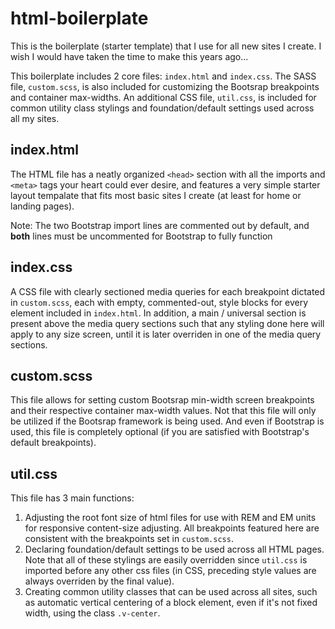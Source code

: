 # html-boilerplate
This is the boilerplate (starter template) that I use for all new sites I create. I wish I would have taken the time to make this years ago...

This boilerplate includes 2 core files: `index.html` and `index.css`. The SASS file, `custom.scss`, is also included for customizing the Bootsrap breakpoints and container max-widths. An additional CSS file, `util.css`, is included for common utility class stylings and foundation/default settings used across all my sites.

## index.html
The HTML file has a neatly organized `<head>` section with all the imports and `<meta>` tags your heart could ever desire, and features a very simple starter layout tempalate that fits most basic sites I create (at least for home or landing pages). 

Note: The two Bootstrap import lines are commented out by default, and **both** lines must be uncommented for Bootstrap to fully function

## index.css
A CSS file with clearly sectioned media queries for each breakpoint dictated in `custom.scss`, each with empty, commented-out, style blocks for every element included in `index.html`. In addition, a main / universal section is present above the media query sections such that any styling done here will apply to any size screen, until it is later overriden in one of the media query sections. 

## custom.scss
This file allows for setting custom Bootsrap min-width screen breakpoints and their respective container max-width values.
Not that this file will only be utilized if the Bootsrap framework is being used. And even if Bootstrap is used, this file is completely optional (if you are satisfied with Bootstrap's default breakpoints).

## util.css
This file has 3 main functions:
1. Adjusting the root font size of html files for use with REM and EM units for responsive content-size adjusting. All breakpoints featured here are consistent with the breakpoints set in `custom.scss`.
1. Declaring foundation/default settings to be used across all HTML pages. Note that all of these stylings are easily overridden since `util.css` is imported before any other css files (in CSS, preceding style values are always overriden by the final value).
1. Creating common utility classes that can be used across all sites, such as automatic vertical centering of a block element, even if it's not fixed width, using the class `.v-center`. 
